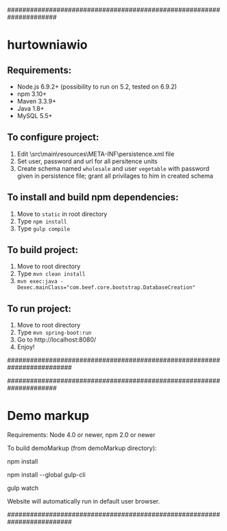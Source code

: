 #####################################################################
# hurtowniawio

## Requirements:

* Node.js 6.9.2+ (possibility to run on 5.2, tested on 6.9.2)
* npm  3.10+
* Maven 3.3.9+
* Java 1.8+
* MySQL 5.5+

## To configure project:

1. Edit \src\main\resources\META-INF\persistence.xml file
2. Set user, password and url for all persitence units
3. Create schema named `wholesale` and user `vegetable` with password given in persistence file; grant all privilages to him in created schema

## To install and build npm dependencies:

1. Move to `static` in root directory
2. Type `npm install`
3. Type `gulp compile`

## To build project:

1. Move to root directory
2. Type `mvn clean install`
3. `mvn exec:java -Dexec.mainClass="com.beef.core.bootstrap.DatabaseCreation"`

## To run project:

1. Move to root directory
2. Type `mvn spring-boot:run`
3. Go to http://localhost:8080/
4. Enjoy!

#########################################################################

#####################################################################

# Demo markup

Requirements:
Node 4.0 or newer,
npm  2.0 or newer

To build demoMarkup (from demoMarkup directory):

npm install

npm install --global gulp-cli

gulp watch

Website will automatically run in default user browser.


#########################################################################
